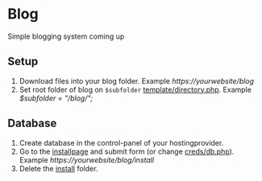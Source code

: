 # Blog
Simple blogging system coming up

## Setup
1. Download files into your blog folder. Example *https://yourwebsite/blog*
2. Set root folder of blog on `$subfolder` [template/directory.php](https://github.com/joepdooper/blog/blob/development/template/directory.php). Example *$subfolder = "/blog/";*

## Database
1. Create database in the control-panel of your hostingprovider.
2. Go to the [installpage](https://github.com/joepdooper/blog/blob/development/install/) and submit form (or change [creds/db.php](https://github.com/joepdooper/blog/blob/development/creds/db.php)). Example *https://yourwebsite/blog/install*
3. Delete the [install](https://github.com/joepdooper/blog/blob/development/install/) folder.
